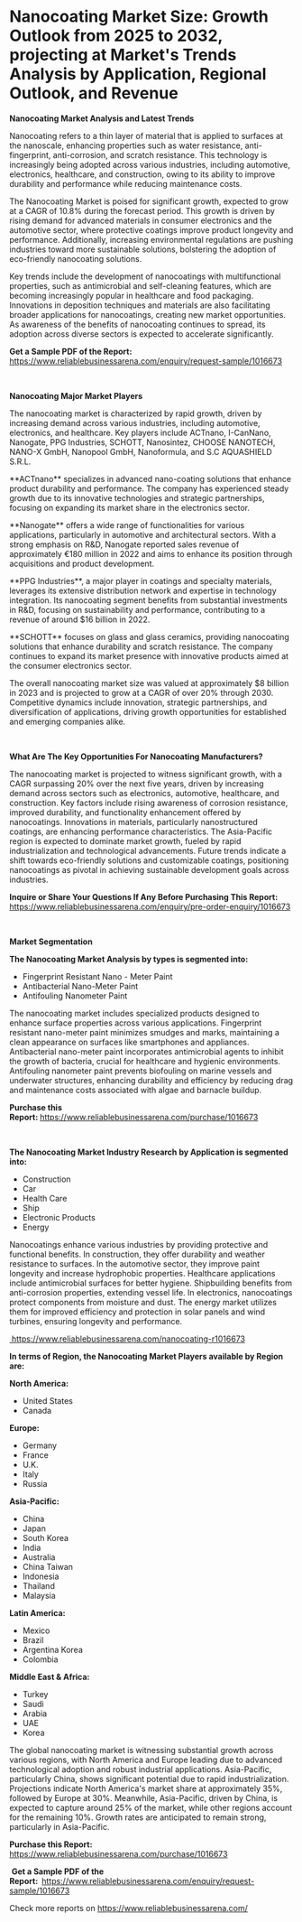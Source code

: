 <p><h1>Nanocoating Market Size: Growth Outlook from 2025 to 2032, projecting at Market's Trends Analysis by Application, Regional Outlook, and Revenue</h1></p><p><strong>Nanocoating Market Analysis and Latest Trends</strong></p>
<p><p>Nanocoating refers to a thin layer of material that is applied to surfaces at the nanoscale, enhancing properties such as water resistance, anti-fingerprint, anti-corrosion, and scratch resistance. This technology is increasingly being adopted across various industries, including automotive, electronics, healthcare, and construction, owing to its ability to improve durability and performance while reducing maintenance costs.</p><p>The Nanocoating Market is poised for significant growth, expected to grow at a CAGR of 10.8% during the forecast period. This growth is driven by rising demand for advanced materials in consumer electronics and the automotive sector, where protective coatings improve product longevity and performance. Additionally, increasing environmental regulations are pushing industries toward more sustainable solutions, bolstering the adoption of eco-friendly nanocoating solutions. </p><p>Key trends include the development of nanocoatings with multifunctional properties, such as antimicrobial and self-cleaning features, which are becoming increasingly popular in healthcare and food packaging. Innovations in deposition techniques and materials are also facilitating broader applications for nanocoatings, creating new market opportunities. As awareness of the benefits of nanocoating continues to spread, its adoption across diverse sectors is expected to accelerate significantly.</p></p>
<p><strong>Get a Sample PDF of the Report:&nbsp;</strong> <a href="https://www.reliablebusinessarena.com/enquiry/request-sample/1016673?utm_campaign=3262&utm_medium=2&utm_source=Github&utm_content=ia&utm_term=21032025&utm_id=nanocoating">https://www.reliablebusinessarena.com/enquiry/request-sample/1016673</a></p>
<p>&nbsp;</p>
<p><strong>Nanocoating Major Market Players</strong></p>
<p><p>The nanocoating market is characterized by rapid growth, driven by increasing demand across various industries, including automotive, electronics, and healthcare. Key players include ACTnano, I-CanNano, Nanogate, PPG Industries, SCHOTT, Nanosintez, CHOOSE NANOTECH, NANO-X GmbH, Nanopool GmbH, Nanoformula, and S.C AQUASHIELD S.R.L.</p><p>**ACTnano** specializes in advanced nano-coating solutions that enhance product durability and performance. The company has experienced steady growth due to its innovative technologies and strategic partnerships, focusing on expanding its market share in the electronics sector.</p><p>**Nanogate** offers a wide range of functionalities for various applications, particularly in automotive and architectural sectors. With a strong emphasis on R&D, Nanogate reported sales revenue of approximately €180 million in 2022 and aims to enhance its position through acquisitions and product development.</p><p>**PPG Industries**, a major player in coatings and specialty materials, leverages its extensive distribution network and expertise in technology integration. Its nanocoating segment benefits from substantial investments in R&D, focusing on sustainability and performance, contributing to a revenue of around $16 billion in 2022.</p><p>**SCHOTT** focuses on glass and glass ceramics, providing nanocoating solutions that enhance durability and scratch resistance. The company continues to expand its market presence with innovative products aimed at the consumer electronics sector.</p><p>The overall nanocoating market size was valued at approximately $8 billion in 2023 and is projected to grow at a CAGR of over 20% through 2030. Competitive dynamics include innovation, strategic partnerships, and diversification of applications, driving growth opportunities for established and emerging companies alike.</p></p>
<p>&nbsp;</p>
<p><strong>What Are The Key Opportunities For Nanocoating Manufacturers?</strong></p>
<p><p>The nanocoating market is projected to witness significant growth, with a CAGR surpassing 20% over the next five years, driven by increasing demand across sectors such as electronics, automotive, healthcare, and construction. Key factors include rising awareness of corrosion resistance, improved durability, and functionality enhancement offered by nanocoatings. Innovations in materials, particularly nanostructured coatings, are enhancing performance characteristics. The Asia-Pacific region is expected to dominate market growth, fueled by rapid industrialization and technological advancements. Future trends indicate a shift towards eco-friendly solutions and customizable coatings, positioning nanocoatings as pivotal in achieving sustainable development goals across industries.</p></p>
<p><strong>Inquire or Share Your Questions If Any Before Purchasing This Report:</strong> <a href="https://www.reliablebusinessarena.com/enquiry/pre-order-enquiry/1016673?utm_campaign=3262&utm_medium=2&utm_source=Github&utm_content=ia&utm_term=21032025&utm_id=nanocoating">https://www.reliablebusinessarena.com/enquiry/pre-order-enquiry/1016673</a></p>
<p>&nbsp;</p>
<p><strong>Market Segmentation</strong></p>
<p><strong>The Nanocoating Market Analysis by types is segmented into:</strong></p>
<p><ul><li>Fingerprint Resistant Nano - Meter Paint</li><li>Antibacterial Nano-Meter Paint</li><li>Antifouling Nanometer Paint</li></ul></p>
<p><p>The nanocoating market includes specialized products designed to enhance surface properties across various applications. Fingerprint resistant nano-meter paint minimizes smudges and marks, maintaining a clean appearance on surfaces like smartphones and appliances. Antibacterial nano-meter paint incorporates antimicrobial agents to inhibit the growth of bacteria, crucial for healthcare and hygienic environments. Antifouling nanometer paint prevents biofouling on marine vessels and underwater structures, enhancing durability and efficiency by reducing drag and maintenance costs associated with algae and barnacle buildup.</p></p>
<p><strong>Purchase this Report:&nbsp;</strong><a href="https://www.reliablebusinessarena.com/purchase/1016673?utm_campaign=3262&utm_medium=2&utm_source=Github&utm_content=ia&utm_term=21032025&utm_id=nanocoating">https://www.reliablebusinessarena.com/purchase/1016673</a></p>
<p>&nbsp;</p>
<p><strong>The Nanocoating Market Industry Research by Application is segmented into:</strong></p>
<p><ul><li>Construction</li><li>Car</li><li>Health Care</li><li>Ship</li><li>Electronic Products</li><li>Energy</li></ul></p>
<p><p>Nanocoatings enhance various industries by providing protective and functional benefits. In construction, they offer durability and weather resistance to surfaces. In the automotive sector, they improve paint longevity and increase hydrophobic properties. Healthcare applications include antimicrobial surfaces for better hygiene. Shipbuilding benefits from anti-corrosion properties, extending vessel life. In electronics, nanocoatings protect components from moisture and dust. The energy market utilizes them for improved efficiency and protection in solar panels and wind turbines, ensuring longevity and performance.</p></p>
<p><a href="https://www.reliablebusinessarena.com/nanocoating-r1016673?utm_campaign=3262&utm_medium=2&utm_source=Github&utm_content=ia&utm_term=21032025&utm_id=nanocoating">&nbsp;https://www.reliablebusinessarena.com/nanocoating-r1016673</a></p>
<p><strong>In terms of Region, the Nanocoating Market Players available by Region are:</strong></p>
<p>
    <p> <strong> North America: </strong>
        <ul>
            <li>United States</li>
            <li>Canada</li>
        </ul>
        </p> 
    <p> <strong> Europe: </strong>
        <ul>
            <li>Germany</li>
            <li>France</li>
            <li>U.K.</li>
            <li>Italy</li>
            <li>Russia</li>
        </ul>
        </p> 
    <p> <strong> Asia-Pacific: </strong>
        <ul>
            <li>China</li>
            <li>Japan</li>
            <li>South Korea</li>
            <li>India</li>
            <li>Australia</li>
            <li>China Taiwan</li>
            <li>Indonesia</li>
            <li>Thailand</li>
            <li>Malaysia</li>
        </ul>
        </p> 
    <p> <strong> Latin America: </strong>
        <ul>
            <li>Mexico</li>
            <li>Brazil</li>
            <li>Argentina Korea</li>
            <li>Colombia</li>
        </ul>
        </p> 
    <p> <strong> Middle East & Africa: </strong>
        <ul>
            <li>Turkey</li>
            <li>Saudi</li>
            <li>Arabia</li>
            <li>UAE</li>
            <li>Korea</li>
        </ul>
    </p>
    </p>
<p><p>The global nanocoating market is witnessing substantial growth across various regions, with North America and Europe leading due to advanced technological adoption and robust industrial applications. Asia-Pacific, particularly China, shows significant potential due to rapid industrialization. Projections indicate North America's market share at approximately 35%, followed by Europe at 30%. Meanwhile, Asia-Pacific, driven by China, is expected to capture around 25% of the market, while other regions account for the remaining 10%. Growth rates are anticipated to remain strong, particularly in Asia-Pacific.</p></p>
<p><strong>Purchase this Report: </strong><a href="https://www.reliablebusinessarena.com/purchase/1016673?utm_campaign=3262&utm_medium=2&utm_source=Github&utm_content=ia&utm_term=21032025&utm_id=nanocoating">https://www.reliablebusinessarena.com/purchase/1016673</a></p>
<p>&nbsp;<strong>Get a Sample PDF of the Report:&nbsp;&nbsp;</strong><a href="https://www.reliablebusinessarena.com/enquiry/request-sample/1016673?utm_campaign=3262&utm_medium=2&utm_source=Github&utm_content=ia&utm_term=21032025&utm_id=nanocoating">https://www.reliablebusinessarena.com/enquiry/request-sample/1016673</a></p>
<p><strong></strong></p>
<p>Check more reports on <a href="https://www.reliablebusinessarena.com/?utm_campaign=3262&utm_medium=2&utm_source=Github&utm_content=ia&utm_term=21032025&utm_id=nanocoating">https://www.reliablebusinessarena.com/</a></p>